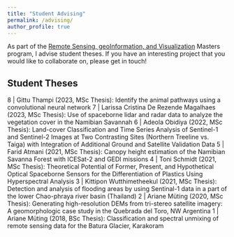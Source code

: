 ```yaml
---
title: "Student Advising"
permalink: /advising/
author_profile: true
---
```


As part of the [Remote Sensing, geoInformation, and Visualization](https://up-rs-esp.github.io/msc-rsiv/) Masters program, I advise student theses. If you have an interesting project that you would like to collaborate on, please get in touch! 

## Student Theses

8 | Gittu Thampi (2023, MSc Thesis): Identify the animal pathways using a convolutional neural network
7 | Larissa Cristina De Rezende Magalhaes (2023, MSc Thesis): Use of spaceborne lidar and radar data to analyze the vegetation cover in the Namibian Savannah
6 | Adeola Obidiya (2022, MSc Thesis): Land-cover Classification and Time Series Analysis of Sentinel-1 and Sentinel-2 Images at Two Contrasting Sites (Northern Treeline vs. Taiga) with Integration of Additional Ground and Satellite Validation Data
5 | Farid Atmani (2021, MSc Thesis): Canopy height estimation of the Namibian Savanna Forest with ICESat-2 and GEDI missions
4 | Toni Schmidt (2021, MSc Thesis): Theoretical Potential of Former, Present, and Hypothetical Optical Spaceborne Sensors for the Differentiation of Plastics Using Hyperspectral Analysis
3 | Kittipon Wutthimetheekul (2021, MSc Thesis): Detection and analysis of flooding areas by using Sentinal-1 data in a part of the lower Chao-phraya river basin (Thailand)
2 | Ariane Müting (2020, MSc Thesis): Generating high-resolution DEMs from tri-stereo satellite imagery: A geomorphologic case study in the Quebrada del Toro, NW Argentina
1 | Ariane Müting (2018, BSc Thesis): Classification and spectral unmixing of remote sensing data for the Batura Glacier, Karakoram

